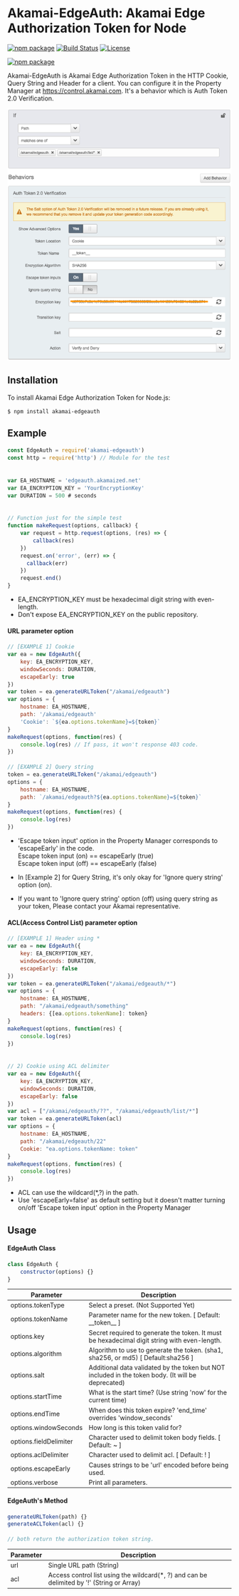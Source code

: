# Akamai-EdgeAuth: Akamai Edge Authorization Token for Node

[![npm package](https://badge.fury.io/js/akamai-edgeauth.svg)](https://badge.fury.io/js/akamai-edgeauth)
[![Build Status](https://travis-ci.org/AstinCHOI/Akamai-EdgeAuth-Node.svg?branch=master)](https://travis-ci.org/AstinCHOI/Akamai-EdgeAuth-Node)
[![License](http://img.shields.io/:license-apache-blue.svg)](https://github.com/AstinCHOI/Akamai-EdgeAuth-Node/blob/master/LICENSE)

[![npm package](https://nodei.co/npm/akamai-edgeauth.png?downloads=true&downloadRank=true&stars=true)](https://nodei.co/npm/akamai-edgeauth/)

Akamai-EdgeAuth is Akamai Edge Authorization Token in the HTTP Cookie, Query String and Header for a client.
You can configure it in the Property Manager at https://control.akamai.com.
It's a behavior which is Auth Token 2.0 Verification.  

<div style="text-align:center"><img src=https://github.com/AstinCHOI/akamai-asset/blob/master/edgeauth/edgeauth.png?raw=true/></div>


## Installation

To install Akamai Edge Authorization Token for Node.js:  

```shell
$ npm install akamai-edgeauth
```
  

## Example

```Javascript
const EdgeAuth = require('akamai-edgeauth')
const http = require('http') // Module for the test


var EA_HOSTNAME = 'edgeauth.akamaized.net'
var EA_ENCRYPTION_KEY = 'YourEncryptionKey' 
var DURATION = 500 # seconds


// Function just for the simple test
function makeRequest(options, callback) {
	var request = http.request(options, (res) => {
		callback(res)
	})
	request.on('error', (err) => {
      callback(err)
    })
    request.end()
}
```
* EA_ENCRYPTION_KEY must be hexadecimal digit string with even-length.  
* Don't expose EA_ENCRYPTION_KEY on the public repository.  


#### URL parameter option

```Javascript
// [EXAMPLE 1] Cookie
var ea = new EdgeAuth({
	key: EA_ENCRYPTION_KEY,
	windowSeconds: DURATION,
	escapeEarly: true
})
var token = ea.generateURLToken("/akamai/edgeauth")
var options = {
	hostname: EA_HOSTNAME,
	path: '/akamai/edgeauth'
	'Cookie': `${ea.options.tokenName}=${token}`
}
makeRequest(options, function(res) {
    console.log(res) // If pass, it won't response 403 code.
})

// [EXAMPLE 2] Query string
token = ea.generateURLToken("/akamai/edgeauth")
options = {
	hostname: EA_HOSTNAME,
	path: `/akamai/edgeauth?${ea.options.tokenName}=${token}`
}
makeRequest(options, function(res) {
    console.log(res)
})
```
* 'Escape token input' option in the Property Manager corresponds to 'escapeEarly' in the code.  
Escape token input (on) == escapeEarly (true)  
Escape token input (off) == escapeEarly (false)  

* In [Example 2] for Query String, it's only okay for 'Ignore query string' option (on).
* If you want to 'Ignore query string' option (off) using query string as your token, Please contact your Akamai representative.  


#### ACL(Access Control List) parameter option

```Javascript
// [EXAMPLE 1] Header using *
var ea = new EdgeAuth({
	key: EA_ENCRYPTION_KEY,
	windowSeconds: DURATION,
	escapeEarly: false
})
var token = ea.generateURLToken("/akamai/edgeauth/*")
var options = {
	hostname: EA_HOSTNAME,
	path: "/akamai/edgeauth/something"
	headers: {[ea.options.tokenName]: token}
}
makeRequest(options, function(res) {
    console.log(res)
})


// 2) Cookie using ACL delimiter
var ea = new EdgeAuth({
	key: EA_ENCRYPTION_KEY,
	windowSeconds: DURATION,
	escapeEarly: false
})
var acl = ["/akamai/edgeauth/??", "/akamai/edgeauth/list/*"]
var token = ea.generateURLToken(acl)
var options = {
	hostname: EA_HOSTNAME,
	path: "/akamai/edgeauth/22"
	Cookie: "ea.options.tokenName: token"
}
makeRequest(options, function(res) {
    console.log(res)
})

```
* ACL can use the wildcard(\*,?) in the path.
* Use 'escapeEarly=false' as default setting but it doesn't matter turning on/off 'Escape token input' option in the Property Manager


## Usage

#### EdgeAuth Class

```Javascript
class EdgeAuth {
    constructor(options) {}
}
```

| Parameter | Description |
|-----------|-------------|
| options.tokenType | Select a preset. (Not Supported Yet) |
| options.tokenName | Parameter name for the new token. [ Default: \_\_token\_\_ ] |
| options.key | Secret required to generate the token. It must be hexadecimal digit string with even-length. |
| options.algorithm  | Algorithm to use to generate the token. (sha1, sha256, or md5) [ Default:sha256 ] |
| options.salt | Additional data validated by the token but NOT included in the token body. (It will be deprecated) |
| options.startTime | What is the start time? (Use string 'now' for the current time) |
| options.endTime | When does this token expire? 'end_time' overrides 'window_seconds' |
| options.windowSeconds | How long is this token valid for? |
| options.fieldDelimiter | Character used to delimit token body fields. [ Default: ~ ] |
| options.aclDelimiter | Character used to delimit acl. [ Default: ! ] |
| options.escapeEarly | Causes strings to be 'url' encoded before being used. |
| options.verbose | Print all parameters. |


#### EdgeAuth's Method

```Javascript
generateURLToken(path) {}
generateACLToken(acl) {}

// both return the authorization token string.
```

| Parameter | Description |
|-----------|-------------|
| url | Single URL path (String) |
| acl | Access control list using the wildcard(\*, ?) and can be delimited by '!' (String or Array) |